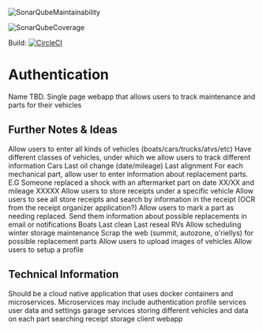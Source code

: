 ![SonarQubeMaintainability](https://sonarcloud.io/api/project_badges/measure?project=AndreFx_Authentication&metric=sqale_rating)

![SonarQubeCoverage](https://sonarcloud.io/api/project_badges/measure?project=AndreFx_Authentication&metric=coverage)

Build: [![CircleCI](https://circleci.com/gh/AndreFx/Authentication.svg?style=svg)](https://circleci.com/gh/AndreFx/Authentication)

# Authentication
Name TBD. Single page webapp that allows users to track maintenance and parts for their vehicles

## Further Notes & Ideas
Allow users to enter all kinds of vehicles (boats/cars/trucks/atvs/etc)
    Have different classes of vehicles, under which we allow users to track different information
        Cars
            Last oil change (date/mileage)
            Last alignment
            For each mechanical part, allow user to enter information about replacement parts.
                E.G Someone replaced a shock with an aftermarket part on date XX/XX and mileage XXXXX
            Allow users to store receipts under a specific vehicle
            Allow users to see all store receipts and search by information in the receipt (OCR from the receipt organizer application?)
            Allow users to mark a part as needing replaced. Send them information about possible replacements in email or notifications
        Boats
            Last clean
            Last reseal
        RVs
            Allow scheduling winter storage maintenance
Scrap the web (summit, autozone, o'riellys) for possible replacement parts
Allow users to upload images of vehicles
Allow users to setup a profile

## Technical Information
Should be a cloud native application that uses docker containers and microservices.
Microservices may include
    authentication
    profile services
        user data and settings
    garage services
        storing different vehicles and data on each
    part searching
    receipt storage
    client webapp
